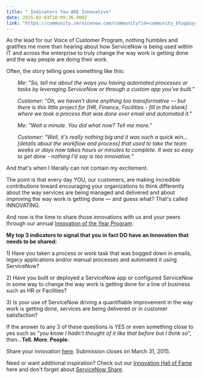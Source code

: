 ```yaml
---
title: " Indicators You ARE Innovative"
date: 2015-02-03T18:09:36.000Z
link: "https://community.servicenow.com/community?id=community_blog&sys_id=f78caae1dbd0dbc01dcaf3231f96195b"
---
```

<p class="p1">As the lead for our Voice of Customer Program, nothing humbles and gratifies me more than hearing about how ServiceNow is being used within IT and across the enterprise to truly change the way work is getting done and the way people are doing their work.</p><p class="p2"></p><p class="p1">Often, the story telling goes something like this:</p><p class="p2"></p><p class="p1" style="padding-left: 30px;"><em>Me: "So, tell me about the ways you having automated processes or tasks by leveraging ServiceNow or through a custom app you've built."</em></p><p class="p2" style="padding-left: 30px;"></p><p class="p1" style="padding-left: 30px;"><em>Customer: "Oh, we haven't done anything too transformative — but there is this little project for [HR, Finance, Facilities - fill in the blank] where we took a process that was done over email and automated it."</em></p><p class="p2" style="padding-left: 30px;"></p><p class="p1" style="padding-left: 30px;"><em>Me: "Wait a minute. You did what now? Tell me more."</em></p><p class="p2" style="padding-left: 30px;"></p><p class="p1" style="padding-left: 30px;"><em>Customer: "Well, it's really nothing big and it was such a quick win…[details about the workflow and process] that used to take the team weeks or days now takes hours or minutes to complete. It was so easy to get done - nothing I'd say is too innovative."</em></p><p class="p2"></p><p class="p1">And that's when I literally can not contain my excitement.</p><p class="p2"></p><p class="p1">The point is that every day YOU, our customers, are making incredible contributions toward encouraging your organizations to think differently about the way services are being managed and delivered and about improving the way work is getting done — and guess what? That's called INNOVATING.</p><p class="p2"></p><p class="p1">And now is the time to share those innovations with us and your peers through our annual <a title="" _jive_internal="true" href="/community/knowledge-user-conference/knowledge15/content-programs/innovation">Innovation of the Year Program</a>.</p><p class="p2"></p><p class="p3"><strong>My top 3 indicators to signal that you in fact DO have an Innovation that needs to be shared:</strong></p><p class="p2"></p><p class="p1">1) Have you taken a process or work task that was bogged down in emails, legacy applications and/or manual processes and automated it using ServiceNow?</p><p class="p2"></p><p class="p1">2) Have you built or deployed a ServiceNow app or configured ServiceNow in some way to change the way work is getting done for a line of business such as HR or Facilities?</p><p class="p2"></p><p class="p1">3) Is your use of ServiceNow driving a quantifiable improvement in the way work is getting done, services are being delivered or in customer satisfaction?</p><p class="p2"></p><p class="p1">If the answer to any 3 of these questions is YES or even something close to yes such as "<em>you know I hadn't thought of it like that before but I think so</em>", then...<span class="s2"><strong>Tell. More. People. </strong></span></p><p class="p2"></p><p class="p1">Share your innovation <a title="" _jive_internal="true" href="/community/knowledge-user-conference/knowledge15/content-programs/innovation">here</a>. Submission closes on March 31, 2015.</p><p class="p2"></p><p class="p1">Need or want additional inspiration? Check out our <a title="w.servicenow.com/innovation.html" href="http://www.servicenow.com/innovation.html">Innovation Hall of Fame</a> here and don't forget about <a title="hare.servicenow.com/app.do#/category/all?startRow=0&sort_parameter=title&filter=" href="https://share.servicenow.com/app.do#/category/all?startRow=0&amp;sort_parameter=title&amp;filter=">ServiceNow Share</a>.</p>